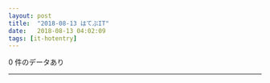 ```yaml
---
layout: post
title:  "2018-08-13 はてぶIT"
date:   2018-08-13 04:02:09
tags: [it-hotentry]
---
```

0 件のデータあり

<hr>
